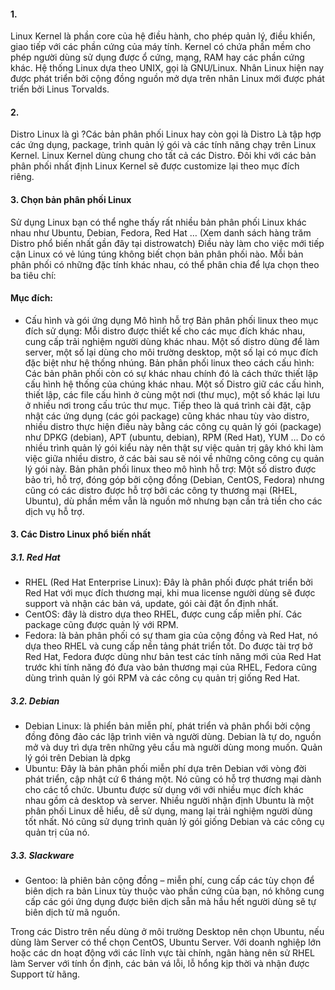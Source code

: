 #### 1. 
Linux Kernel là phần core của hệ điều hành, cho phép quản lý, điều khiển, giao tiếp với các phần cứng của máy tính. Kernel có chứa phần mềm cho phép người dùng sử dụng được ổ cứng, mạng, RAM hay các phần cứng khác. Hệ thống Linux dựa theo UNIX, gọi là GNU/Linux. Nhân Linux hiện nay được phát triển bởi cộng đồng nguồn mở dựa trên nhân Linux mới được phát triển bởi Linus Torvalds.

#### 2.
Distro Linux là gì ?Các bản phân phối Linux hay còn gọi là Distro Là tập hợp các ứng dụng, package, trình quản lý gói và các tính năng chạy trên Linux Kernel. Linux Kernel dùng chung cho tất cả các Distro. Đôi khi với các bản phân phối nhất định Linux Kernel sẽ được customize lại theo mục đích riêng.

#### 3. Chọn bản phân phối Linux
Sử dụng Linux bạn có thể nghe thấy rất nhiều bản phân phối Linux khác nhau như Ubuntu, Debian, Fedora, Red Hat … (Xem danh sách hàng trăm Distro phổ biến nhất gần đây tại distrowatch) Điều này làm cho việc mới tiếp cận Linux có vẻ lúng túng không biết chọn bản phân phối nào. Mỗi bản phân phối có những đặc tính khác nhau, có thể phân chia để lựa chọn theo ba tiêu chí:

#### Mục đích:
- Cấu hình và gói ứng dụng
Mô hình hỗ trợ Bản phân phối linux theo mục đích sử dụng: Mỗi distro được thiết kế cho các mục đích khác nhau, cung cấp trải nghiệm người dùng khác nhau. Một số distro dùng để làm server, một số lại dùng cho môi trường desktop, một số lại có mục đích đặc biệt như hệ thống nhúng. Bản phân phối linux theo cách cấu hình: Các bản phân phối còn có sự khác nhau chính đó là cách thức thiết lập cấu hình hệ thống của chúng khác nhau. Một số Distro giữ các cấu hình, thiết lập, các file cấu hình ở cùng một nơi (thư mục), một số khác lại lưu ở nhiều nơi trong cấu trúc thư mục. Tiếp theo là quá trình cài đặt, cập nhật các ứng dụng (các gói package) cũng khác nhau tùy vào distro, nhiều distro thực hiện điều này bằng các công cụ quản lý gói (package) như DPKG (debian), APT (ubuntu, debian), RPM (Red Hat), YUM … Do có nhiều trình quản lý gói kiểu này nên thật sự việc quản trị gây khó khi làm việc giữa nhiều distro, ở các bài sau sẽ nói về những công công cụ quản lý gói này. Bản phân phối linux theo mô hình hỗ trợ: Một số distro được bảo trì, hỗ trợ, đóng góp bởi cộng đồng (Debian, CentOS, Fedora) nhưng cũng có các distro được hỗ trợ bởi các công ty thương mại (RHEL, Ubuntu), dù phần mềm vẫn là nguồn mở nhưng bạn cần trả tiền cho các dịch vụ hỗ trợ.
#### 3. Các Distro Linux phổ biến nhất
##### 3.1. Red Hat
- RHEL (Red Hat Enterprise Linux): Đây là phân phối được phát triển bởi Red Hat với mục đích thương mại, khi mua license người dùng sẽ được support và nhận các bản vá, update, gói cài đặt ổn định nhất.
- CentOS: đây là distro dựa theo RHEL, được cung cấp miễn phí. Các package cũng được quản lý với RPM.
- Fedora: là bản phân phối có sự tham gia của cộng đồng và Red Hat, nó dựa theo RHEL và cung cấp nền tảng phát triển tốt. Do được tài trợ bở Red Hat, Fedora được dùng như bản test các tính năng mới của Red Hat trước khi tính năng đó đưa vào bản thương mại của RHEL, Fedora cũng dùng trình quản lý gói RPM và các công cụ quản trị giống Red Hat.
##### 3.2. Debian
- Debian Linux: là phiển bản miễn phí, phát triển và phân phổi bởi cộng đồng đông đảo các lập trình viên và người dùng. Debian là tự do, nguồn mở và duy trì dựa trên những yêu cầu mà người dùng mong muốn. Quản lý gói trên Debian là dpkg
- Ubuntu: Đây là bản phân phối miễn phí dựa trên Debian với vòng đời phát triển, cập nhật cứ 6 tháng một. Nó cũng có hỗ trợ thương mại dành cho các tổ chức. Ubuntu được sử dụng với với nhiều mục đích khác nhau gồm cả desktop và server. Nhiều người nhận định Ubuntu là một phân phối Linux dễ hiểu, dễ sử dụng, mang lại trải nghiệm người dùng tốt nhất. Nó cũng sử dụng trình quản lý gói giống Debian và các công cụ quản trị của nó.
##### 3.3. Slackware
- Gentoo: là phiên bản cộng đồng – miễn phí, cung cấp các tùy chọn để biên dịch ra bản Linux tùy thuộc vào phần cứng của bạn, nó không cung cấp các gói ứng dụng được biên dịch sẵn mà hầu hết người dùng sẽ tự biên dịch từ mã nguồn.

Trong các Distro trên nếu dùng ở môi trường Desktop nên chọn Ubuntu, nếu dùng làm Server có thể chọn CentOS, Ubuntu Server. Với doanh nghiệp lớn hoặc các dn hoạt động với các lĩnh vực tài chính, ngân hàng nên sử RHEL làm Server với tính ổn định, các bản vá lỗi, lỗ hổng kịp thời và nhận được Support từ hãng.
